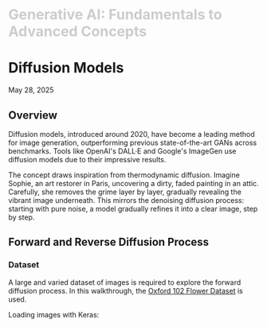 <h1 style="color: #ccc">Generative AI: Fundamentals to Advanced Concepts</h1>

# Diffusion Models

May 28, 2025

## Overview

Diffusion models, introduced around 2020, have become a leading method for image generation, outperforming previous state-of-the-art GANs across benchmarks. Tools like OpenAI's DALL&middot;E and Google's ImageGen use diffusion models due to their impressive results.

The concept draws inspiration from thermodynamic diffusion. Imagine Sophie, an art restorer in Paris, uncovering a dirty, faded painting in an attic. Carefully, she removes the grime layer by layer, gradually revealing the vibrant image underneath. This mirrors the denoising diffusion process: starting with pure noise, a model gradually refines it into a clear image, step by step.

## Forward and Reverse Diffusion Process

### Dataset

A large and varied dataset of images is required to explore the forward diffusion process. In this walkthrough, the [Oxford 102 Flower Dataset](https://www.kaggle.com/datasets/nunenuh/pytorch-challange-flower-dataset) is used.

Loading images with Keras:

```python
```
